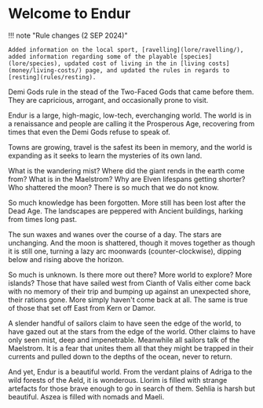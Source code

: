 # Welcome to Endur

!!! note "Rule changes (2 SEP 2024)"

    Added information on the local sport, [ravelling](lore/ravelling/), added information regarding some of the playable [species](lore/species), updated cost of living in the in [living costs](money/living-costs/) page, and updated the rules in regards to [resting](rules/resting).

Demi Gods rule in the stead of the Two-Faced Gods that came before them. They are capricious, arrogant, and occasionally prone to visit. 

Endur is a large, high-magic, low-tech, everchanging world. The world is in a renaissance and people are calling it the Prosperous Age, recovering from times that even the Demi Gods refuse to speak of. 

Towns are growing, travel is the safest its been in memory, and the world is expanding as it seeks to learn the mysteries of its own land. 

What is the wandering mist? Where did the giant rends in the earth come from? What is in the Maelstrom? Why are Elven lifespans getting shorter? Who shattered the moon? There is so much that we do not know.

So much knowledge has been forgotten. More still has been lost after the Dead Age. The landscapes are peppered with Ancient buildings, harking from times long past. 

The sun waxes and wanes over the course of a day. The stars are unchanging. And the moon is shattered, though it moves together as though it is still one, turning a lazy arc moonwards (counter-clockwise), dipping below and rising above the horizon.

So much is unknown. Is there more out there? More world to explore? More islands? Those that have sailed west from Cianth of Valis either come back with no memory of their trip and bumping up against an unexpected shore, their rations gone. More simply haven't come back at all. The same is true of those that set off East from Kern or Damor.

A slender handful of sailors claim to have seen the edge of the world, to have gazed out at the stars from the edge of the world. Other claims to have only seen mist, deep and impenetrable. Meanwhile all sailors talk of the Maelstrom. It is a fear that unites them all that they might be trapped in their currents and pulled down to the depths of the ocean, never to return. 

And yet, Endur is a beautiful world. From the verdant plains of Adriga to the wild forests of the Aeld, it is wonderous. Llorim is filled with strange artefacts for those brave enough to go in search of them. Sehlia is harsh but beautiful. Aszea is filled with nomads and Maeli.